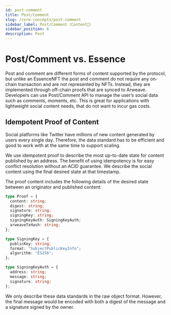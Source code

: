 ```yaml
---
id: post-comment
title: Post/Comment
slug: /core-concepts/post-comment
sidebar_label: Post/Comment（Content📝）
sidebar_position: 6
description: Post
---
```


# Post/Comment vs. Essence

Post and comment are different forms of content supported by the protocol, but unlike an EssenceNFT the post and comment do not require any on-chain transaction and are not represented by NFTs. Instead, they are implemented through off-chain proofs that are synced to Arweave. Developers can use Post/Comment API to manage the user’s social data such as comments, moments, etc. This is great for applications with lightweight social content needs, that do not want to incur gas costs.

## Idempotent Proof of Content

Social platforms like Twitter have millions of new content generated by users every single day. Therefore, the data standard has to be efficient and good to work with at the same time to support scaling.

We use idempotent proof to describe the most up-to-date state for content published by an address. The benefit of using idempotency is for easy conflict resolution without an ACID guarantee. We describe the social content using the final desired state at that timestamp.

The proof content includes the following details of the desired state between an originator and published content:

```ts
type Proof = {
  content: string;
  digest: string;
  signature: string;
  signingKey: string;
  signingKeyAuth: SigningKeyAuth;
  arweaveTxHash: string;
};

type SigningKey = {
  publicKey: string;
  format: "SubjectPublicKeyInfo";
  algorithm: "ES256";
};

type SigningKeyAuth = {
  address: string;
  message: string;
  signature: string;
};
```

We only describe these data standards in the raw object format. However, the final message would be encoded with both a digest of the message and a signature signed by the owner.
